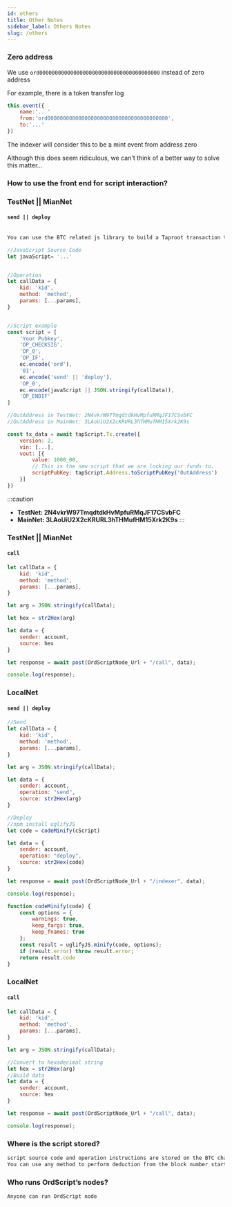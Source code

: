 ```yaml
---
id: others 
title: Other Notes
sidebar_label: Others Notes
slug: /others 
---
```



### Zero address

We use ``ord000000000000000000000000000000000000000`` instead of zero address

For example, there is a token transfer log

```javascript
this.event({
	name:'...'
	from:'ord000000000000000000000000000000000000000',
	to:'...'
})
```

The indexer will consider this to be a mint event from address zero

Although this does seem ridiculous, we can't think of a better way to solve this matter...


### How to use the front end for script interaction?

### TestNet || MianNet

#### `send || deploy`

```javascript

You can use the BTC related js library to build a Taproot transaction that complies with the OrdScript protocol rules and broadcast it to the chain.

//JavaScript Source Code
let javaScript= '...'


//Operation
let callData = {
	kid: 'kid',
	method: 'method',
	params: [...params],
}


//Script example
const script = [
	'Your Pubkey',
	'OP_CHECKSIG', 
	'OP_0', 
	'OP_IF', 
	ec.encode('ord'), 
	'01', 
	ec.encode('send' || 'deploy'), 
	'OP_0', 
	ec.encode(javaScript || JSON.stringify(callData)),
	'OP_ENDIF'
]

//OutAddress in TestNet: 2N4vkrW97TmqdtdkHvMpfuRMqJF17CSvbFC
//OutAddress in MainNet: 3LAoUiU2X2cKRURL3hTHMufHM15Xrk2K9s

const tx_data = await tapScript.Tx.create({
	version: 2,
	vin: [...],
	vout: [{
		value: 1000_00,
		// This is the new script that we are locking our funds to.
		scriptPubKey: tapScript.Address.toScriptPubKey('OutAddress')
	}]
})

```

:::caution
- **TestNet: 2N4vkrW97TmqdtdkHvMpfuRMqJF17CSvbFC**
- **MainNet: 3LAoUiU2X2cKRURL3hTHMufHM15Xrk2K9s**
:::


### TestNet || MianNet

#### `call`

```javascript
let callData = {
	kid: 'kid',
	method: 'method',
	params: [...params],
}

let arg = JSON.stringify(callData);

let hex = str2Hex(arg)

let data = {
	sender: account,
	source: hex
}

let response = await post(OrdScriptNode_Url + "/call", data);

console.log(response);
```

### LocalNet

#### `send || deploy`

```javascript
//Send
let callData = {
	kid: 'kid',
	method: 'method',
	params: [...params],
}

let arg = JSON.stringify(callData);

let data = {
	sender: account,
	operation: "send",
	source: str2Hex(arg)
}

//Deploy
//npm install uglifyJS
let code = codeMinify(cScript)

let data = {
	sender: account,
	operation: "deploy",
	source: str2Hex(code)
}

let response = await post(OrdScriptNode_Url + "/indexer", data);

console.log(response);

function codeMinify(code) {
	const options = {
		warnings: true,
		keep_fargs: true,
		keep_fnames: true
	};
	const result = uglifyJS.minify(code, options);
	if (result.error) throw result.error;
	return result.code
}
```

### LocalNet

#### `call`

```javascript
let callData = {
	kid: 'kid',
	method: 'method',
	params: [...params],
}

let arg = JSON.stringify(callData);

//Convert to hexadecimal string
let hex = str2Hex(arg)
//Build data
let data = {
	sender: account,
	source: hex
}

let response = await post(OrdScriptNode_Url + "/call", data);

console.log(response);
```

### Where is the script stored?

```bash
script source code and operation instructions are stored on the BTC chain
You can use any method to perform deduction from the block number starting from OrdScript to the latest block number to obtain the latest results.
```



### Who runs OrdScript’s nodes?

```bash
Anyone can run OrdScript node
```
